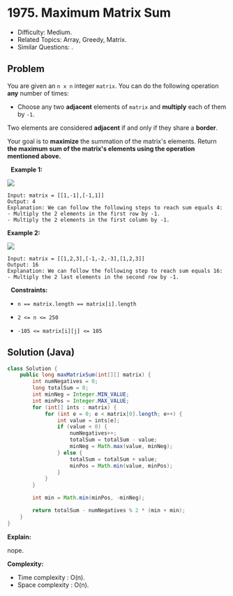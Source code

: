 # 1975. Maximum Matrix Sum

- Difficulty: Medium.
- Related Topics: Array, Greedy, Matrix.
- Similar Questions: .

## Problem

You are given an ```n x n``` integer ```matrix```. You can do the following operation **any** number of times:


	
- Choose any two **adjacent** elements of ```matrix``` and **multiply** each of them by ```-1```.


Two elements are considered **adjacent** if and only if they share a **border**.

Your goal is to **maximize** the summation of the matrix's elements. Return **the **maximum** sum of the matrix's elements using the operation mentioned above.**

 
**Example 1:**

![](https://assets.leetcode.com/uploads/2021/07/16/pc79-q2ex1.png)

```
Input: matrix = [[1,-1],[-1,1]]
Output: 4
Explanation: We can follow the following steps to reach sum equals 4:
- Multiply the 2 elements in the first row by -1.
- Multiply the 2 elements in the first column by -1.
```

**Example 2:**

![](https://assets.leetcode.com/uploads/2021/07/16/pc79-q2ex2.png)

```
Input: matrix = [[1,2,3],[-1,-2,-3],[1,2,3]]
Output: 16
Explanation: We can follow the following step to reach sum equals 16:
- Multiply the 2 last elements in the second row by -1.
```

 
**Constraints:**


	
- ```n == matrix.length == matrix[i].length```
	
- ```2 <= n <= 250```
	
- ```-105 <= matrix[i][j] <= 105```



## Solution (Java)

```java
class Solution {
    public long maxMatrixSum(int[][] matrix) {
        int numNegatives = 0;
        long totalSum = 0;
        int minNeg = Integer.MIN_VALUE;
        int minPos = Integer.MAX_VALUE;
        for (int[] ints : matrix) {
            for (int e = 0; e < matrix[0].length; e++) {
                int value = ints[e];
                if (value < 0) {
                    numNegatives++;
                    totalSum = totalSum - value;
                    minNeg = Math.max(value, minNeg);
                } else {
                    totalSum = totalSum + value;
                    minPos = Math.min(value, minPos);
                }
            }
        }

        int min = Math.min(minPos, -minNeg);

        return totalSum - numNegatives % 2 * (min + min);
    }
}
```

**Explain:**

nope.

**Complexity:**

* Time complexity : O(n).
* Space complexity : O(n).
